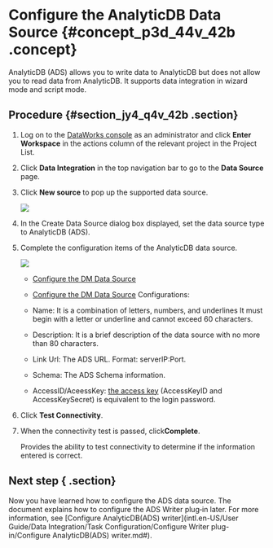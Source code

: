 # Configure the AnalyticDB Data Source {#concept_p3d_44v_42b .concept}

AnalyticDB \(ADS\) allows you to write data to AnalyticDB but does not allow you to read data from AnalyticDB. It supports data integration in wizard mode and script mode.

## Procedure {#section_jy4_q4v_42b .section}

1.  Log on to the [DataWorks console](https://workbench.data.aliyun.com/console) as an administrator and click **Enter Workspace** in the actions column of the relevant project in the Project List.
2.  Click **Data Integration** in the top navigation bar to go to the **Data Source** page.
3.  Click **New source** to pop up the supported data source.

    ![](http://static-aliyun-doc.oss-cn-hangzhou.aliyuncs.com/assets/img/16197/15367291837524_en-US.png)

4.  In the Create Data Source dialog box displayed, set the data source type to AnalyticDB \(ADS\).
5.  Complete the configuration items of the AnalyticDB data source.

    ![](http://static-aliyun-doc.oss-cn-hangzhou.aliyuncs.com/assets/img/16197/15367291837525_en-US.png)

    -   [Configure the DM Data Source](https://www.alibabacloud.com/help/faq-detail/74294.htm)
    -   [Configure the DM Data Source](https://www.alibabacloud.com/help/faq-detail/74294.htm)
    Configurations:

    -   Name: It is a combination of letters, numbers, and underlines It must begin with a letter or underline and cannot exceed 60 characters.
    -   Description: It is a brief description of the data source with no more than 80 characters.
    -   Link Url: The ADS URL. Format: serverIP:Port.
    -   Schema: The ADS Schema information.
    -   AccessID/AceessKey: [the access key](https://www.alibabacloud.com/help/doc-detail/53045.htm) \(AccessKeyID and AccessKeySecret\) is equivalent to the login password.
6.  Click **Test Connectivity**.
7.  When the connectivity test is passed, click**Complete**.

    Provides the ability to test connectivity to determine if the information entered is correct.


## Next step { .section}

Now you have learned how to configure the ADS data source. The document explains how to configure the ADS Writer plug‑in later. For more information, see [Configure AnalyticDB\(ADS\) writer](intl.en-US/User Guide/Data Integration/Task Configuration/Configure Writer plug-in/Configure AnalyticDB(ADS) writer.md#).

